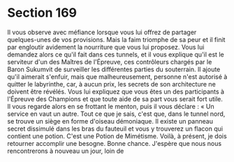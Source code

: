 # Section 169

Il vous observe avec méfiance lorsque vous lui offrez de partager quelques-unes de vos
provisions. Mais la faim triomphe de sa peur et il finit par engloutir avidement la
nourriture que vous lui proposez. Vous lui demandez alors ce qu'il fait dans ces tunnels,
et il vous explique qu'il est le serviteur d'un des Maîtres de l'Épreuve, ces contrôleurs
chargés par le Baron Sukumvit de surveiller les différentes parties du souterrain. Il ajoute
qu'il aimerait s'enfuir, mais que malheureusement, personne n'est autorisé à quitter le
labyrinthe, car, à aucun prix, les secrets de son architecture ne doivent être révélés. Vous
lui expliquez que vous êtes un des participants à l'Épreuve des Champions et que toute
aide de sa part vous serait fort utile. Il vous regarde alors en se frottant le menton, puis il
vous déclare : « Un service en vaut un autre. Tout ce que je sais, c'est que, dans le tunnel
nord, se trouve un siège en forme d'oiseau démoniaque. Il existe un panneau secret
dissimulé dans les bras du fauteuil et vous y trouverez un flacon qui contient une potion.
C'est une Potion de Mimétisme. Voilà, à présent, je dois retourner accomplir une
besogne. Bonne chance. J'espère que nous nous rencontrerons à nouveau un jour, loin de